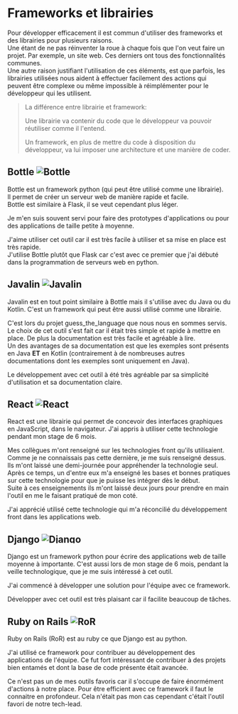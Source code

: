 # Frameworks et librairies

Pour développer efficacement il est commun d'utiliser des frameworks et des
librairies pour plusieurs raisons.  
Une étant de ne pas réinventer la roue à chaque fois que l'on veut faire un
projet. Par exemple, un site web. Ces derniers ont tous des fonctionnalités
communes.  
Une autre raison justifiant l'utilisation de ces éléments, est que parfois, les
librairies utilisées nous aident à effectuer facilement des actions qui
peuvent être complexe ou même impossible à réimplémenter pour le développeur qui
les utilisent.

> La différence entre librairie et framework:  
>
> Une librairie va contenir du code que le développeur va pouvoir réutiliser
> comme il l'entend.  
>
> Un framework, en plus de mettre du code à disposition du développeur, va lui
> imposer une architecture et une manière de coder.

## Bottle <img alt="Bottle" src="/portfolio/img/bottle_icon.png" style="max-height: 1em">

Bottle est un framework python (qui peut être utilisé comme une librairie).  
Il permet de créer un serveur web de manière rapide et facile.  
Bottle est similaire à Flask, il se veut cependant plus léger.

Je m'en suis souvent servi pour faire des prototypes d'applications ou pour des
applications de taille petite à moyenne.  

J'aime utiliser cet outil car il est très facile à utiliser et sa mise en place
est très rapide.  
J'utilise Bottle plutôt que Flask car c'est avec ce premier que j'ai débuté
dans la programmation de serveurs web en python.

## Javalin <img alt="Javalin" src="/portfolio/img/javalin_icon.png" style="max-height: 1em">

Javalin est en tout point similaire à Bottle mais il s'utilise avec du Java ou
du Kotlin. C'est un framework qui peut être aussi utilisé comme une librairie.

C'est lors du projet guess_the_language que nous nous en sommes servis.  
Le choix de cet outil s'est fait car il était très simple et rapide à mettre en
place. De plus la documentation est très facile et agréable à lire.  
Un des avantages de sa documentation est que les exemples sont présents en Java
**ET** en Kotlin (contrairement à de nombreuses autres documentations dont les
exemples sont uniquement en Java).

Le développement avec cet outil à été très agréable par sa simplicité
d'utilisation et sa documentation claire.

## React <img alt="React" src="/portfolio/img/react.png" style="max-height: 1em">

React est une librairie qui permet de concevoir des interfaces graphiques en JavaScript, dans
le navigateur. J'ai appris à utiliser cette technologie pendant mon stage de 6
mois.

Mes collègues m'ont renseigné sur les technologies front qu'ils utilisaient.
Comme je ne connaissais pas cette dernière, je me suis renseigné dessus.  
Ils m'ont laissé une demi-journée pour appréhender la technologie seul.
Après ce temps, un d'entre eux m'a enseigné les bases et bonnes pratiques sur
cette technologie pour que je puisse les intégrer dès le début.  
Suite à ces enseignements ils m'ont laissé deux jours pour prendre en main
l'outil en me le faisant pratiqué de mon coté.

J'ai apprécié utilisé cette technologie qui m'a réconcilié du développement
front dans les applications web.

## Django <img alt="Django" src="/portfolio/img/django.svg" style="max-height: 1em">

Django est un framework python pour écrire des applications web de taille
moyenne à importante. C'est aussi lors de mon stage de 6 mois, pendant la
veille technologique, que je me suis intéressé à cet outil.

J'ai commencé à développer une solution pour l'équipe avec ce framework.

Développer avec cet outil est très plaisant car il facilite beaucoup de tâches.

## Ruby on Rails <img alt="RoR" src="/portfolio/img/rails.svg" style="max-height: 1em">

Ruby on Rails (RoR) est au ruby ce que Django est au python.

J'ai utilisé ce framework pour contribuer au développement des applications de
l'équipe. Ce fut fort intéressant de contribuer à des projets bien entamés et
dont la base de code présente était avancée.

Ce n'est pas un de mes outils favoris car il s'occupe de faire énormément
d'actions à notre place. Pour être efficient avec ce framework il faut le
connaitre en profondeur. Cela n'était pas mon cas cependant c'était l'outil
favori de notre tech-lead.
